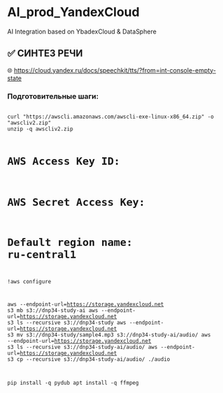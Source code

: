 # AI_prod_YandexCloud
AI Integration based on YbadexCloud &amp; DataSphere


## ✅ СИНТЕЗ РЕЧИ
🌐 https://cloud.yandex.ru/docs/speechkit/tts/?from=int-console-empty-state

### Подготовительные шаги:

<p>
<code>
curl "https://awscli.amazonaws.com/awscli-exe-linux-x86_64.zip" -o "awscliv2.zip"
unzip -q awscliv2.zip

# AWS Access Key ID:
# AWS Secret Access Key:
# Default region name: ru-central1
!aws configure

aws --endpoint-url=https://storage.yandexcloud.net s3 mb s3://dnp34-study-ai
aws --endpoint-url=https://storage.yandexcloud.net s3 ls --recursive s3://dnp34-study
aws --endpoint-url=https://storage.yandexcloud.net s3 mv s3://dnp34-study/sample4.mp3 s3://dnp34-study-ai/audio/
aws --endpoint-url=https://storage.yandexcloud.net s3 ls --recursive s3://dnp34-study-ai/audio/
aws --endpoint-url=https://storage.yandexcloud.net s3 cp --recursive s3://dnp34-study-ai/audio/ ./audio

pip install -q pydub
apt install -q ffmpeg
</code>
</p>
